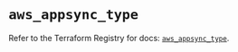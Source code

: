 # `aws_appsync_type`

Refer to the Terraform Registry for docs: [`aws_appsync_type`](https://registry.terraform.io/providers/hashicorp/aws/5.42.0/docs/resources/appsync_type).
